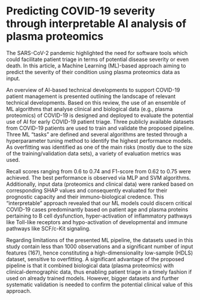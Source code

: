 # Predicting COVID-19 severity through interpretable AI analysis of plasma proteomics

The SARS-CoV-2 pandemic highlighted the need for software tools which could facilitate patient triage in terms of potential disease severity or even death. In this article, a Machine Learning (ML)-based approach aiming to predict the severity of their condition using plasma proteomics data as input.

An overview of AI-based technical developments to support COVID-19 patient management is presented outlining the landscape of relevant technical developments. Based on this review, the use of an ensemble of ML algorithms that analyse clinical and biological data (e.g., plasma proteomics) of COVID-19 is designed and deployed to evaluate the potential use of AI for early COVID-19 patient triage. Three publicly available datasets from COVID-19 patients are used to train and validate the proposed pipeline. Three ML “tasks” are defined and several algorithms are tested through a hyperparameter tuning method to identify the highest performance models. As overfitting was identified as one of the main risks (mostly due to the size of the training/validation data sets), a variety of evaluation metrics was used.

Recall scores ranging from 0.6 to 0.74 and F1-score from 0.62 to 0.75 were achieved. The best performance is observed via MLP and SVM algorithms. Additionally, input data (proteomics and clinical data) were ranked based on corresponding SHAP values and consequently evaluated for their prognostic capacity and their immuno-biological credence. This “interpretable” approach revealed that our ML models could discern critical COVID-19 cases predominantly based on patient age and plasma proteins pertaining to B cell dysfunction, hyper-activation of inflammatory pathways like Toll-like receptors and hypo-activation of developmental and immune pathways like SCF/c-Kit signaling.

Regarding limitations of the presented ML pipeline, the datasets used in this study contain less than 1000 observations and a significant number of input features (167), hence constituting a high-dimensionality low-sample (HDLS) dataset, sensitive to overfitting. A significant advantage of the proposed pipeline is that it combined biological data (plasma proteomics) with clinical-demographic data, thus enabling patient triage in a timely fashion if used on already trained models. However, bigger datasets and further systematic validation is needed to confirm the potential clinical value of this approach. 

